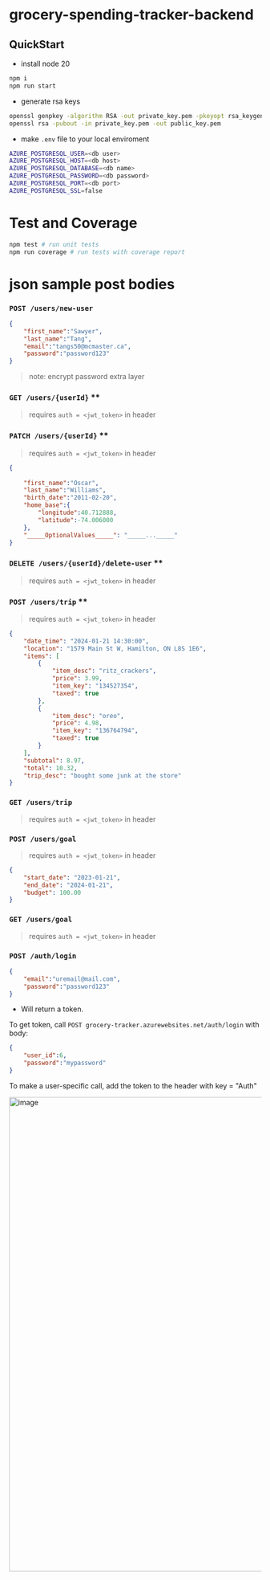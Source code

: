 # grocery-spending-tracker-backend

## QuickStart

- install node 20

```bash
npm i
npm run start
```
- generate rsa keys

```bash
openssl genpkey -algorithm RSA -out private_key.pem -pkeyopt rsa_keygen_bits:2048
openssl rsa -pubout -in private_key.pem -out public_key.pem
```

- make `.env` file to your local enviroment

```bash
AZURE_POSTGRESQL_USER=<db user>
AZURE_POSTGRESQL_HOST=<db host>
AZURE_POSTGRESQL_DATABASE=<db name>
AZURE_POSTGRESQL_PASSWORD=<db password>
AZURE_POSTGRESQL_PORT=<db port>
AZURE_POSTGRESQL_SSL=false
```

# Test and Coverage

```bash
npm test # run unit tests
npm run coverage # run tests with coverage report
```

# json sample post bodies

### `POST /users/new-user`

```json
{
    "first_name":"Sawyer",
    "last_name":"Tang",
    "email":"tangs50@mcmaster.ca",
    "password":"password123"
}
```
> note: encrypt password extra layer

### `GET /users/{userId}` \*\*
>requires `auth = <jwt_token>` in header

### `PATCH /users/{userId}` \*\*
>requires `auth = <jwt_token>` in header

```json
{
    
    "first_name":"Oscar",
    "last_name":"Williams",
    "birth_date":"2011-02-20",
    "home_base":{
        "longitude":40.712888,
        "latitude":-74.006000
    },
    "_____OptionalValues_____": "_____..._____"
}
```

### `DELETE /users/{userId}/delete-user` \*\*
>requires `auth = <jwt_token>` in header

### `POST /users/trip` \*\*
>requires `auth = <jwt_token>` in header

```json
{
    "date_time": "2024-01-21 14:30:00",
    "location": "1579 Main St W, Hamilton, ON L8S 1E6",
    "items": [
        {
            "item_desc": "ritz_crackers",
            "price": 3.99,
            "item_key": "134527354",
            "taxed": true
        },
        {
            "item_desc": "oreo",
            "price": 4.98,
            "item_key": "136764794",
            "taxed": true
        }
    ],
    "subtotal": 8.97,
    "total": 10.32,
    "trip_desc": "bought some junk at the store"
}
```

### `GET /users/trip` 
>requires `auth = <jwt_token>` in header

### `POST /users/goal`
>requires `auth = <jwt_token>` in header
```json
{
	"start_date": "2023-01-21",
	"end_date": "2024-01-21",
	"budget": 100.00
}
```

### `GET /users/goal`
>requires `auth = <jwt_token>` in header

### `POST /auth/login`
```json
{
    "email":"uremail@mail.com",
    "password":"password123"
}
```
- Will return a token.

To get token, call `POST grocery-tracker.azurewebsites.net/auth/login` with body:
```json
{
    "user_id":6,
    "password":"mypassword"
}
```

To make a user-specific call, add the token to the header with key = "Auth"

<img width="945" alt="image" src="https://github.com/r-yeh/grocery-spending-tracker/assets/24414992/c65d12f2-f624-4a56-8496-e798398d741f">

